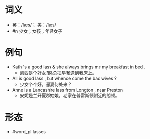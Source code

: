 # 词义
- 英：/læs/； 美：/læs/
- #n 少女；女孩；年轻女子
# 例句
- Kath 's a good lass & she always brings me my breakfast in bed .
	- 凯西是个好女孩&总把早餐送到我床上。
- All is good lass , but whence come the bad wives ?
	- 少女个个好，恶妻何处来？
- Anne is a Lancashire lass from Longton , near Preston
	- 安妮是兰开夏郡姑娘，老家在普雷斯顿附近的朗顿。
# 形态
- #word_pl lasses
